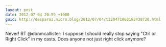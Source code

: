 ```yaml
---
layout: post
date: 2012-07-04 20:59 +1000
guid: http://desparoz.micro.blog/2012/07/04/t220471862193438720.html
---
```

Never! RT @donmcallister: I suppose I should really stop saying "Ctrl or Right Click" in my casts. Does anyone not just right click anymore?
